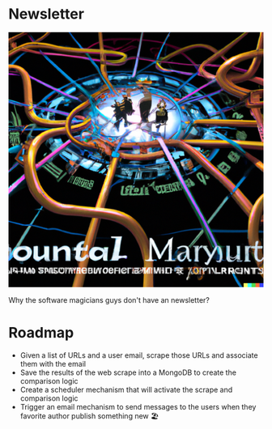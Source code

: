 # Newsletter

![newsletter](./assets/newsletter.png)

Why the software magicians guys don't have an newsletter?  


# Roadmap

- Given a list of URLs and a user email, scrape those URLs and associate them with the email
- Save the results of the web scrape into a MongoDB to create the comparison logic
- Create a scheduler mechanism that will activate the scrape and comparison logic
- Trigger an email mechanism to send messages to the users when they favorite author publish something new 🏖️
